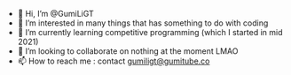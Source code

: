 - 👋 Hi, I’m @GumiLiGT
- 👀 I’m interested in many things that has something to do with coding
- 🌱 I’m currently learning competitive programming (which I started in mid 2021)
- 💞️ I’m looking to collaborate on nothing at the moment LMAO
- 📫 How to reach me : contact gumiligt@gumitube.co

<!---
GumiLiGT/GumiLiGT is a ✨ special ✨ repository because its `README.md` (this file) appears on your GitHub profile.
You can click the Preview link to take a look at your changes.
--->
